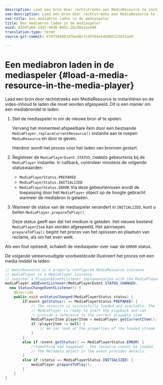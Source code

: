 ```yaml
---
description: Laad een bron door rechtstreeks een MediaResource te instantiëren en de video-inhoud te laden die moet worden afgespeeld. Dit is een manier om een mediabrondel te laden.
seo-description: Laad een bron door rechtstreeks een MediaResource te instantiëren en de video-inhoud te laden die moet worden afgespeeld. Dit is een manier om een mediabrondel te laden.
seo-title: Een mediabron laden in de mediaspeler
title: Een mediabron laden in de mediaspeler
uuid: 0334fa69-1d92-44d8-8891-2bc90a1ea498
translation-type: tm+mt
source-git-commit: 67975894814fbed8cfc49764a54b80d123032a49

---
```



# Een mediabron laden in de mediaspeler {#load-a-media-resource-in-the-media-player}

Laad een bron door rechtstreeks een MediaResource te instantiëren en de video-inhoud te laden die moet worden afgespeeld. Dit is een manier om een mediabrondel te laden.

1. Stel de mediaspeler in om de nieuwe bron af te spelen.

   Vervang het momenteel afspeelbare item door een bestaande `MediaPlayer.replaceCurrentResource()` instantie aan te roepen `MediaResource` en door te geven.

   Hierdoor wordt het proces voor het laden van bronnen gestart.

1. Registreer de `MediaPlayerEvent.STATUS_CHANGED` gebeurtenis bij de `MediaPlayer` instantie. In callback, controleer minstens de volgende statuswaarden:

   * `MediaPlayerStatus.PREPARED`
   * `MediaPlayerStatus.INITIALIZED`
   * `MediaPlayerStatus.ERROR`
   Via deze gebeurtenissen wordt de toepassing door het `MediaPlayer` object op de hoogte gebracht wanneer de mediabron is geladen.
1. Wanneer de status van de mediaspeler verandert in `INITIALIZED`, kunt u bellen `MediaPlayer.prepareToPlay()`.

   Deze status geeft aan dat het medium is geladen. Het nieuwe bestand `MediaPlayerItem` kan worden afgespeeld. Het aanroepen `prepareToPlay()` begint het proces van het oplossen en plaatsen van reclame, als om het even welk.

Als een fout optreedt, schakelt de mediaspeler over naar de `ERROR` status.

De volgende vereenvoudigde voorbeeldcode illustreert het proces om een media middel te laden:

```java
// mediaResource is a properly configured MediaResource instance 
// mediaPlayer is a MediaPlayer instance 
// register a PlaybackEventListener implementation with the MediaPlayer instance 
mediaPlayer.addEventListener(MediaPlayerEvent.STATUS_CHANGED,  
  new StatusChangeEventListener() { 
    @Override 
    public void onStatusChanged(MediaPlayerStatus status) { 
        if(event.getStatus() == MediaPlayerStatus.PREPARED) { 
            // The resource is successfully loaded and available. The  
            // MediaPlayer is ready to start the playback and can 
            // provide a reference to the current playable item 
            MediaPlayerItem playerItem = mediaPlayer.getCurrentItem(); 
            if (playerItem != null) { 
                // We can look at the properties of the loaded stream 
            } 
        } 
        else if (event.getStatus() == MediaPlayerStatus.ERROR) { 
            //Something bad happened - the resource cannot be loaded. 
            // The Metadata object in the event provides details. 
        } 
        else if (status == MediaPlayerStatus.INITIALIZED) { 
            mediaPlayer.prepareToPlay(); 
        } 
    } 
} 
```
